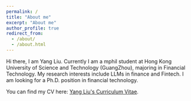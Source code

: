 ```yaml
---
permalink: /
title: "About me"
excerpt: "About me"
author_profile: true
redirect_from: 
  - /about/
  - /about.html
---
```

Hi there, I am Yang Liu. Currently I am a mphil student at Hong Kong University of Science and Technology (GuangZhou), majoring in Financial Technology. My research interests include LLMs in finance and Fintech. I am looking for a Ph.D. position in financial technology. 

You can find my CV here: [Yang Liu's Curriculum Vitae](assets/js/CV.pdf).




